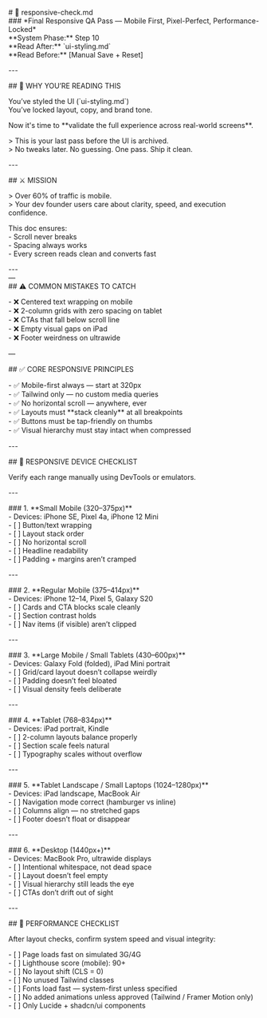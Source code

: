 \# 📱 responsive-check.md  
\#\#\# \*Final Responsive QA Pass — Mobile First, Pixel-Perfect, Performance-Locked\*  
\*\*System Phase:\*\* Step 10  
\*\*Read After:\*\* \`ui-styling.md\`  
\*\*Read Before:\*\* \[Manual Save \+ Reset\]

\---

\#\# 🧠 WHY YOU’RE READING THIS

You’ve styled the UI (\`ui-styling.md\`)  
You’ve locked layout, copy, and brand tone.

Now it's time to \*\*validate the full experience across real-world screens\*\*.

\> This is your last pass before the UI is archived.  
\> No tweaks later. No guessing. One pass. Ship it clean.

\---

\#\# ⚔️ MISSION

\> Over 60% of traffic is mobile.  
\> Your dev founder users care about clarity, speed, and execution confidence.

This doc ensures:  
\- Scroll never breaks  
\- Spacing always works  
\- Every screen reads clean and converts fast

\---  
—  
\#\# ⚠️ COMMON MISTAKES TO CATCH

\- ❌ Centered text wrapping on mobile  
\- ❌ 2-column grids with zero spacing on tablet  
\- ❌ CTAs that fall below scroll line  
\- ❌ Empty visual gaps on iPad  
\- ❌ Footer weirdness on ultrawide

—

\#\# ✅ CORE RESPONSIVE PRINCIPLES

\- ✅ Mobile-first always — start at 320px  
\- ✅ Tailwind only — no custom media queries  
\- ✅ No horizontal scroll — anywhere, ever  
\- ✅ Layouts must \*\*stack cleanly\*\* at all breakpoints  
\- ✅ Buttons must be tap-friendly on thumbs  
\- ✅ Visual hierarchy must stay intact when compressed

\---

\#\# 📏 RESPONSIVE DEVICE CHECKLIST

Verify each range manually using DevTools or emulators.

\---

\#\#\# 1\. \*\*Small Mobile (320–375px)\*\*  
\- Devices: iPhone SE, Pixel 4a, iPhone 12 Mini  
\- \[ \] Button/text wrapping  
\- \[ \] Layout stack order  
\- \[ \] No horizontal scroll  
\- \[ \] Headline readability  
\- \[ \] Padding \+ margins aren’t cramped

\---

\#\#\# 2\. \*\*Regular Mobile (375–414px)\*\*  
\- Devices: iPhone 12–14, Pixel 5, Galaxy S20  
\- \[ \] Cards and CTA blocks scale cleanly  
\- \[ \] Section contrast holds  
\- \[ \] Nav items (if visible) aren’t clipped

\---

\#\#\# 3\. \*\*Large Mobile / Small Tablets (430–600px)\*\*  
\- Devices: Galaxy Fold (folded), iPad Mini portrait  
\- \[ \] Grid/card layout doesn’t collapse weirdly  
\- \[ \] Padding doesn’t feel bloated  
\- \[ \] Visual density feels deliberate

\---

\#\#\# 4\. \*\*Tablet (768–834px)\*\*  
\- Devices: iPad portrait, Kindle  
\- \[ \] 2-column layouts balance properly  
\- \[ \] Section scale feels natural  
\- \[ \] Typography scales without overflow

\---

\#\#\# 5\. \*\*Tablet Landscape / Small Laptops (1024–1280px)\*\*  
\- Devices: iPad landscape, MacBook Air  
\- \[ \] Navigation mode correct (hamburger vs inline)  
\- \[ \] Columns align — no stretched gaps  
\- \[ \] Footer doesn’t float or disappear

\---

\#\#\# 6\. \*\*Desktop (1440px+)\*\*  
\- Devices: MacBook Pro, ultrawide displays  
\- \[ \] Intentional whitespace, not dead space  
\- \[ \] Layout doesn’t feel empty  
\- \[ \] Visual hierarchy still leads the eye  
\- \[ \] CTAs don’t drift out of sight

\---

\#\# 🧪 PERFORMANCE CHECKLIST

After layout checks, confirm system speed and visual integrity:

\- \[ \] Page loads fast on simulated 3G/4G  
\- \[ \] Lighthouse score (mobile): 90+  
\- \[ \] No layout shift (CLS \= 0\)  
\- \[ \] No unused Tailwind classes  
\- \[ \] Fonts load fast — system-first unless specified  
\- \[ \] No added animations unless approved (Tailwind / Framer Motion only)  
\- \[ \] Only Lucide \+ shadcn/ui components
